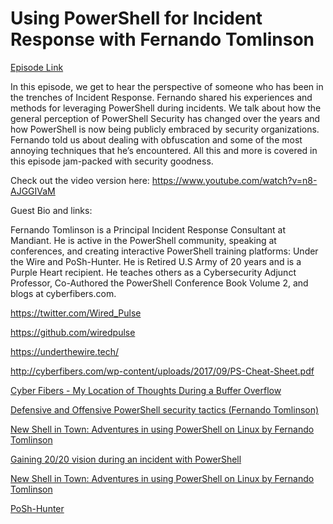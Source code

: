 # Using PowerShell for Incident Response with Fernando Tomlinson

[Episode Link](https://powershellpodcast.podbean.com/e/using-powershell-for-incident-response-with-fernando-tomlinson/)

In this episode, we get to hear the perspective of someone who has been in the trenches of Incident Response. Fernando shared his experiences and methods for leveraging PowerShell during incidents. We talk about how the general perception of PowerShell Security has changed over the years and how PowerShell is now being publicly embraced by security organizations. Fernando told us about dealing with obfuscation and some of the most annoying techniques that he’s encountered.  All this and more is covered in this episode jam-packed with security goodness. 

Check out the video version here: https://www.youtube.com/watch?v=n8-AJGGIVaM

Guest Bio and links:

Fernando Tomlinson is a Principal Incident Response Consultant at Mandiant. He is active in the PowerShell community, speaking at conferences, and creating interactive PowerShell training platforms: Under the Wire and PoSh-Hunter. He is Retired U.S Army of 20 years and is a Purple Heart recipient. He teaches others as a Cybersecurity Adjunct Professor, Co-Authored the PowerShell Conference Book Volume 2, and blogs at cyberfibers.com. 

https://twitter.com/Wired_Pulse

https://github.com/wiredpulse 

https://underthewire.tech/ 

http://cyberfibers.com/wp-content/uploads/2017/09/PS-Cheat-Sheet.pdf 

[Cyber Fibers - My Location of Thoughts During a Buffer Overflow ](https://cyberfibers.com/)

[Defensive and Offensive PowerShell security tactics (Fernando Tomlinson)](https://www.youtube.com/watch?v=uE5BlXhpUHM) 

[New Shell in Town: Adventures in using PowerShell on Linux by Fernando Tomlinson ](https://www.youtube.com/watch?v=CAeT8f_4bQc)

[Gaining 20/20 vision during an incident with PowerShell ](https://www.youtube.com/watch?v=UtxParX4jW8)

[New Shell in Town: Adventures in using PowerShell on Linux by Fernando Tomlinson ](https://www.youtube.com/watch?v=CAeT8f_4bQc)

[PoSh-Hunter ](https://posh-hunter.com/)